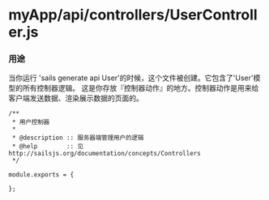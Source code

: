 # myApp/api/controllers/UserController.js
### 用途

当你运行 'sails generate api User'的时候，这个文件被创建。它包含了'User'模型的所有控制器逻辑。
这是你存放『控制器动作』的地方。控制器动作是用来给客户端发送数据、渲染展示数据的页面的。


<docmeta name="displayName" value="UserController.js">

```
/**
 * 用户控制器
 *
 * @description :: 服务器端管理用户的逻辑
 * @help        :: 见 http://sailsjs.org/documentation/concepts/Controllers
 */

module.exports = {
	
};


```


